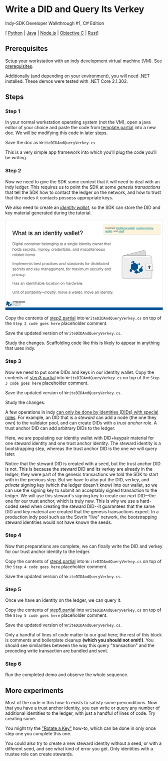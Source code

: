 # Write a DID and Query Its Verkey

Indy-SDK Developer Walkthrough #1, C# Edition

[ [Python](../python/README.md) | [Java](../java/README.md) | [Node.js](../nodejs/README.md) | [Objective C](../../not-yet-written.md)  | [Rust](../rust/README.md)]


## Prerequisites

Setup your workstation with an indy development virtual machine (VM). See [prerequisites](../../prerequisites.md).

Additionally (and depending on your environment), you will need .NET installed.   These demos were tested with .NET Core 2.1.302.

## Steps

### Step 1

In your normal workstation operating system (not the VM), open a java editor of your
choice and paste the code from [template.partial](template.partial)
into a new doc. We will be modifying this code in later steps.

Save the doc as `WriteDIDAndQueryVerkey.cs`

This is a very simple app framework into which you'll plug the code
you'll be writing.

### Step 2

Now we need to give the SDK some context that it will need
to deal with an indy ledger. This requires us to point the SDK at some
*genesis transactions* that tell the SDK how to contact the ledger on
the network, and how to trust that the nodes it contacts possess
appropriate keys.

We also need to create an *[identity wallet](https://docs.google.com/presentation/d/1X6F9QVG8M4PqQQLLL_5I6aQ5z7CCpYyYHBNKYMlsqXc/edit#slide=id.g32295399e3_0_73)*, so the SDK can store the DID and key
material generated during the tutorial.

![more info on wallets](../wallet-slide.png)

Copy the contents of [step2.partial](step2.partial) into
`WriteDIDAndQueryVerkey.cs` on top of the `Step 2 code goes here` placeholder comment.

Save the updated version of `WriteDIDAndQueryVerkey.cs`.

Study the changes. Scaffolding code like this is likely to appear in anything
that uses indy.

### Step 3

Now we need to put some DIDs and keys in our identity
wallet. Copy the contents of [step3.partial](step3.partial) into
`WriteDIDAndQueryVerkey.cs` on top of the `Step 3 code goes here` placeholder comment.

Save the updated version of `WriteDIDAndQueryVerkey.cs`.

Study the changes.

A few operations in indy [can only be done by identities (DIDs) with
special roles](https://docs.google.com/spreadsheets/d/1TWXF7NtBjSOaUIBeIH77SyZnawfo91cJ_ns4TR-wsq4/edit?usp=sharing). For example, an DID that is a *steward* can add a node (the one
they own) to the validator pool, and can create DIDs with a *trust anchor*
role. A trust anchor DID can add arbitrary DIDs to the ledger.

Here, we are populating our identity wallet with DID+keypair material for
one steward identity and one trust anchor identity. The steward identity is
a bootstrapping step, whereas the trust anchor DID is the one we will query
later.

Notice that the steward DID is created with a seed, but the trust anchor DID is not.
This is because the steward DID and its verkey are already in the ledger;
they were part of the genesis transactions we told the SDK to start with
in the previous step. But we have to also put the DID, verkey, and *private*
signing key (which the ledger doesn't know) into our wallet, so we can use
the signing key to submit an acceptably signed transaction to the ledger.
We will use this steward's signing key to create our *next* DID--the
one for our trust anchor, which is truly new. This is why we use a hard-coded seed
when creating the steward DID--it guarantees that the same DID and key
material are created that the genesis transactions expect. In a production indy pool
such as the Sovrin "live" network, the bootstrapping steward identities
would not have known the seeds.

### Step 4

Now that preparations are complete, we can finally write the DID and verkey
for our trust anchor identity to the ledger.

Copy the contents of [step4.partial](step4.partial) into
`WriteDIDAndQueryVerkey.cs` on top of the `Step 4 code goes here` placeholder comment.

Save the updated version of `WriteDIDAndQueryVerkey.cs`.

### Step 5

Once we have an identity on the ledger, we can query it.

Copy the contents of [step5.partial](step5.partial) into
`WriteDIDAndQueryVerkey.cs` on top of the `Step 5 code goes here` placeholder comment.

Save the updated version of `WriteDIDAndQueryVerkey.cs`.

Only a handful of lines of code matter to our goal here; the rest of
this block is comments and boilerplate cleanup **(which you should not omit!)**.
You should see similarities between the way this query "transaction" and
the preceding write transaction are bundled and sent.

### Step 6

Run the completed demo and observe the whole sequence.

## More experiments

Most of the code in this how-to exists to satisfy some preconditions.
Now that you have a trust anchor identity, you can write or query
any number of additional identities to the ledger, with just a handful of
lines of code. Try creating some.

You might try the ["Rotate a Key"](../../rotate-key/../not-yet-written.md)
how-to, which can be done in only once step one you complete this one.

You could also try to create a new steward identity without a seed, or
with a different seed, and see what kind of error you get. Only identities
with a trustee role can create stewards.
